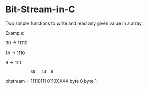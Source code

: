 # Bit-Stream-in-C

Two simple functions to write and read any given value in a array.



Example:

30 -> 11110

14 -> 1110

6  -> 110

               30   14  6
bitstream = 11110111 0110XXXX
             byte 0   byte 1
